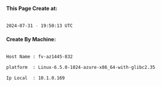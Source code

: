 
   
#### This Page Create at:

```bash

2024-07-31 - 19:50:13 UTC

```

#### Create By Machine:

```bash

Host Name : fv-az1445-832

platform  : Linux-6.5.0-1024-azure-x86_64-with-glibc2.35

Ip Local  : 10.1.0.169

```

